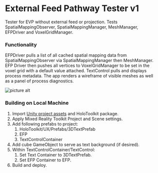 # External Feed Pathway Tester v1
Tester for EVP without external feed or projection. Tests SpatialMappingObserver, SpatialMappingManager, MeshManager, EFPDriver and VoxelGridManager.

### Functionality
EFPDriver pulls a list of all cached spatial mapping data from SpatialMappingObserver via SpatialMappingManager then MeshManager. EFP Driver then pushes all vertices to VoxelGridManager to be set in the voxel grid with a default value attached. TextControl pulls and displays process metadata.
The app renders a wireframe of visible meshes as well as a panel of process diagnostics.

![picture alt](../master/imgs/EFPTesterv1screenshot.jpg "screenshot")

### Building on Local Machine
1. Import [Unity project assets](https://github.com/VUSE-Hololens/assets/tree/master/EFP%20Tester%20v1) and HoloToolkit package.
2. Apply Mixed Reality Toolkit Project and Scene settings.
3. Add following prefabs to project:
	1. HoloToolkit/UX/Prefabs/3DTextPrefab
	2. EFP
	3. TextControlContainer
4. Add cube GameObject to serve as text background (if desired).
5. Within TextControlContainer/TextControl:
	1. Set Text Container to 3DTextPrefab.
	2. Set EFP Container to EFP.
6. Build and deploy.
